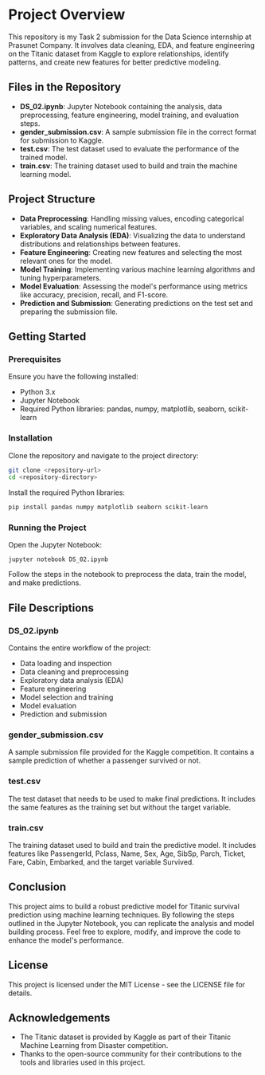# Project Overview
This repository is my Task 2 submission for the Data Science internship at Prasunet Company. It involves data cleaning, EDA, and feature engineering on the Titanic dataset from Kaggle to explore relationships, identify patterns, and create new features for better predictive modeling.

## Files in the Repository
- **DS_02.ipynb**: Jupyter Notebook containing the analysis, data preprocessing, feature engineering, model training, and evaluation steps.
- **gender_submission.csv**: A sample submission file in the correct format for submission to Kaggle.
- **test.csv**: The test dataset used to evaluate the performance of the trained model.
- **train.csv**: The training dataset used to build and train the machine learning model.

## Project Structure
- **Data Preprocessing**: Handling missing values, encoding categorical variables, and scaling numerical features.
- **Exploratory Data Analysis (EDA)**: Visualizing the data to understand distributions and relationships between features.
- **Feature Engineering**: Creating new features and selecting the most relevant ones for the model.
- **Model Training**: Implementing various machine learning algorithms and tuning hyperparameters.
- **Model Evaluation**: Assessing the model's performance using metrics like accuracy, precision, recall, and F1-score.
- **Prediction and Submission**: Generating predictions on the test set and preparing the submission file.

## Getting Started
### Prerequisites
Ensure you have the following installed:
- Python 3.x
- Jupyter Notebook
- Required Python libraries: pandas, numpy, matplotlib, seaborn, scikit-learn

### Installation
Clone the repository and navigate to the project directory:
```bash
git clone <repository-url>
cd <repository-directory> 
```
Install the required Python libraries:

```bash
pip install pandas numpy matplotlib seaborn scikit-learn
```
### Running the Project
Open the Jupyter Notebook:
```
jupyter notebook DS_02.ipynb
```

Follow the steps in the notebook to preprocess the data, train the model, and make predictions.

## File Descriptions
### DS_02.ipynb
Contains the entire workflow of the project:

- Data loading and inspection
- Data cleaning and preprocessing
- Exploratory data analysis (EDA)
- Feature engineering
- Model selection and training
- Model evaluation
- Prediction and submission

### gender_submission.csv
A sample submission file provided for the Kaggle competition. It contains a sample prediction of whether a passenger survived or not.

### test.csv
The test dataset that needs to be used to make final predictions. It includes the same features as the training set but without the target variable.

### train.csv
The training dataset used to build and train the predictive model. It includes features like PassengerId, Pclass, Name, Sex, Age, SibSp, Parch, Ticket, Fare, Cabin, Embarked, and the target variable Survived.

## Conclusion
This project aims to build a robust predictive model for Titanic survival prediction using machine learning techniques. By following the steps outlined in the Jupyter Notebook, you can replicate the analysis and model building process. Feel free to explore, modify, and improve the code to enhance the model's performance.

## License
This project is licensed under the MIT License - see the LICENSE file for details.

## Acknowledgements
- The Titanic dataset is provided by Kaggle as part of their Titanic Machine Learning from Disaster competition.
- Thanks to the open-source community for their contributions to the tools and libraries used in this project.
